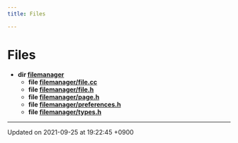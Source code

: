 ```yaml
---
title: Files

---
```


# Files




* **dir [filemanager](Files/dir_e5a1b2409a66609d6d0cf34927ea32bd.md#dir-filemanager)** 
    * **file [filemanager/file.cc](Files/file_8cc.md#file-file.cc)** 
    * **file [filemanager/file.h](Files/file_8h.md#file-file.h)** 
    * **file [filemanager/page.h](Files/page_8h.md#file-page.h)** 
    * **file [filemanager/preferences.h](Files/preferences_8h.md#file-preferences.h)** 
    * **file [filemanager/types.h](Files/types_8h.md#file-types.h)** 



-------------------------------

Updated on 2021-09-25 at 19:22:45 +0900
